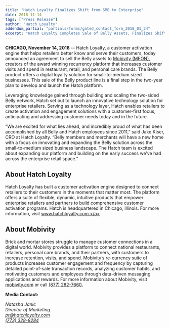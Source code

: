 ```yaml
---
title: "Hatch Loyalty Finalizes Shift from SMB to Enterprise"
date: 2018-11-14
tags: ["Press Release"]
author: "Hatch Loyalty"
addendum_partial: "partials/forms/gated_contact_form_2018_01_24"
excerpt: "Hatch Loyalty Completes Sale of Belly Assets, Finalizes Shift from SMB to Enterprise. The sale of the SMB product line empowers Hatch Loyalty to dedicate its full efforts to product development and growth of its customer activation engine."
---
```


**CHICAGO, November 14, 2018** -- Hatch Loyalty, a customer activation engine that helps retailers better know and serve their customers, today announced an agreement to sell the Belly assets to <a href="https://www.mobivity.com/">Mobivity (MFON)</a>, creators of the award winning recurrency platform that increases customer visits and spend in restaurant, retail, and personal care brands. The Belly product offers a digital loyalty solution for small-to-medium sized businesses. This sale of the Belly product line is a final step in the two-year plan to develop and launch the Hatch platform.

Leveraging knowledge gained through building and scaling the two-sided Belly network, Hatch set out to launch an innovative technology solution for enterprise retailers. Serving as a technology layer, Hatch enables retailers to create activation and engagement solutions with a customer-first focus, anticipating and addressing customer needs today and in the future.

“We are excited for what lies ahead, and incredibly proud of what has been accomplished by all Belly and Hatch employees since 2011,” said Jake Kiser, CRO at Hatch Loyalty. “Belly members and merchants will have a new home with a focus on innovating and expanding the Belly solution across the small-to-medium sized business landscape. The Hatch team is excited about expanding our platform and building on the early success we’ve had across the enterprise retail space.”

## About Hatch Loyalty
Hatch Loyalty has built a customer activation engine designed to connect retailers to their customers in the moments that matter most. The platform offers a suite of flexible, dynamic, intuitive products that empower enterprise retailers and partners to build comprehensive customer activation programs. Hatch is headquartered in Chicago, Illinois. For more information, visit <a href="https://www.hatchloyalty.com/">www.hatchloyalty.com.</a>

## About Mobivity
Brick and mortar stores struggle to manage customer connections in a digital world. Mobivity provides a platform to connect national restaurants, retailers, personal care brands, and their partners, with customers to increase retention, visits, and spend. Mobivity’s re-currency suite of products increases customer engagement and frequency by capturing detailed point-of-sale transaction records, analyzing customer habits, and motivating customers and employees through data-driven messaging applications and rewards. For more information about Mobivity, visit <a href="https://www.mobivity.com/">mobivity.com</a> or call <a href="tel:+877-282-7660.">(877) 282-7660.</a>

**Media Contact:**
<address>
  <div class="mb1">Natasha Janic</div>
  <div class="mb2">Director of Marketing</div>
  <a href="mailto:pr@hatchloyalty.com" class="mb2 no-underline">pr@hatchloyalty.com</a><br/>
  <a href="tel:+773-328-8284" class="mb2 no-underline">(773) 328-8284</a><br/>
</address>
